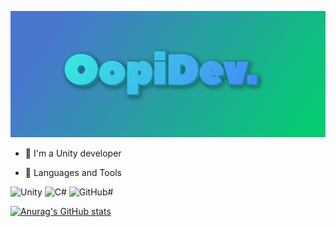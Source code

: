 ![Header](https://github.com/OOpipoo/OOpipoo/blob/main/assets/image.png)

- 🔭 I'm a Unity developer

- 🌱 Languages and Tools

![Unity](https://img.shields.io/badge/-Unity-348DA1?style=for-the-badge&logo=Unity&logoColor=100A08)
![C#](https://img.shields.io/badge/-Csharp-348DA1?style=for-the-badge&logo=Csharp&logoColor=350288)
![GitHub#](https://img.shields.io/badge/-GitHub-348DA1?style=for-the-badge&logo=GitHub&logoColor=350288)

[![Anurag's GitHub stats](https://github-readme-stats.vercel.app/api?username=Oopipoo&show_icons=true&count_private=true&theme=tokyonight)](https://github.com/anuraghazra/github-readme-stats)



 
